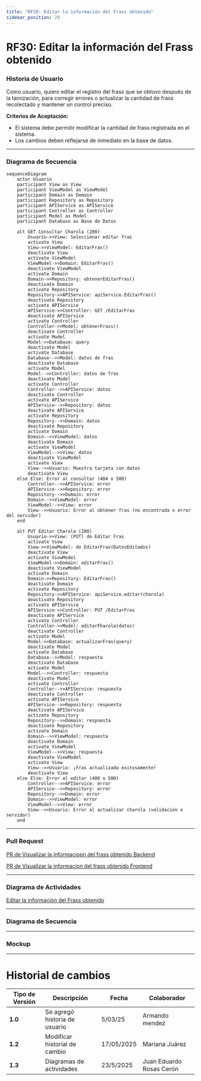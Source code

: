 ```yaml
---
title: "RF30: Editar la información del Frass obtenido"
sidebar_position: 29
---
```


# RF30: Editar la información del Frass obtenido

### Historia de Usuario

Como usuario, quiero editar el registro del frass que se obtuvo después de la tamización, para corregir errores o actualizar la cantidad de frass recolectado y mantener un control preciso.

**Criterios de Aceptación:**

- El sistema debe permitir modificar la cantidad de frass registrada en el sistema.
- Los cambios deben reflejarse de inmediato en la base de datos.

---

### Diagrama de Secuencia

```mermaid
sequenceDiagram
    actor Usuario
    participant View as View
    participant ViewModel as ViewModel
    participant Domain as Domain
    participant Repository as Repository
    participant APIService as APIService
    participant Controller as Controller
    participant Model as Model
    participant Database as Base de Datos

    alt GET Consultar Charola (200)
        Usuario->>View: Seleccionar editar fras
        activate View
        View->>ViewModel: EditarFras()
        deactivate View
        activate ViewModel
        ViewModel->>Domain: EditarFras()
        deactivate ViewModel
        activate Domain
        Domain->>Repository: obtenerEditarFras()
        deactivate Domain
        activate Repository
        Repository->>APIService: apiService.EditarFras()
        deactivate Repository
        activate APIService
        APIService->>Controller: GET /EditarFras
        deactivate APIService
        activate Controller
        Controller->>Model: obtenerFrass()
        deactivate Controller
        activate Model
        Model->>Database: query
        deactivate Model
        activate Database
        Database-->>Model: datos de fras
        deactivate Database
        activate Model
        Model-->>Controller: datos de fras
        deactivate Model
        activate Controller
        Controller-->>APIService: datos
        deactivate Controller
        activate APIService
        APIService-->>Repository: datos
        deactivate APIService
        activate Repository
        Repository-->>Domain: datos
        deactivate Repository
        activate Domain
        Domain-->>ViewModel: datos
        deactivate Domain
        activate ViewModel
        ViewModel-->>View: datos
        deactivate ViewModel
        activate View
        View-->>Usuario: Muestra tarjeta con datos
        deactivate View
    else Else: Error al consultar (404 o 500)
        Controller-->>APIService: error
        APIService-->>Repository: error
        Repository-->>Domain: error
        Domain-->>ViewModel: error
        ViewModel-->>View: error
        View-->>Usuario: Error al obtener fras (no encontrada o error del servidor)
    end

    alt PUT Editar Charola (200)
        Usuario->>View: (PUT) do Editar Fras
        activate View
        View->>ViewModel: do EditarFras(DatosEditados)
        deactivate View
        activate ViewModel
        ViewModel->>Domain: editarFras()
        deactivate ViewModel
        activate Domain
        Domain->>Repository: EditarFras()
        deactivate Domain
        activate Repository
        Repository->>APIService: apiService.editar(charola)
        deactivate Repository
        activate APIService
        APIService->>Controller: PUT /EditarFras
        deactivate APIService
        activate Controller
        Controller->>Model: editarFharola(datos)
        deactivate Controller
        activate Model
        Model->>Database: actualizarFras(query)
        deactivate Model
        activate Database
        Database-->>Model: respuesta
        deactivate Database
        activate Model
        Model-->>Controller: respuesta
        deactivate Model
        activate Controller
        Controller-->>APIService: respuesta
        deactivate Controller
        activate APIService
        APIService-->>Repository: respuesta
        deactivate APIService
        activate Repository
        Repository-->>Domain: respuesta
        deactivate Repository
        activate Domain
        Domain-->>ViewModel: respuesta
        deactivate Domain
        activate ViewModel
        ViewModel-->>View: respuesta
        deactivate ViewModel
        activate View
        View-->>Usuario: ¡Fras actualizada exitosamente!
        deactivate View
    else Else: Error al editar (400 o 500)
        Controller-->>APIService: error
        APIService-->>Repository: error
        Repository-->>Domain: error
        Domain-->>ViewModel: error
        ViewModel-->>View: error
        View-->>Usuario: Error al actualizar charola (validación o servidor)
    end

```

---

### Pull Request

<a href="https://github.com/CodeAnd-Co/TECH-NEBRIOS-BACKEND/pull/57" target="_blank" rel="noopener noreferrer"> PR de Visualizar la informaciopn del frass obtenido Backend</a>

<a href="https://github.com/CodeAnd-Co/TECH-NEBRIOS-FLUTTER/pull/94" target="_blank" rel="noopener noreferrer"> PR de Visualizar la informacion del frass obtenido Frontend</a>

---

### Diagrama de Actividades

<a href="https://drive.google.com/file/d/1wXjZdrIQDi6V7yPiISQ4ynHQe9EMbDED/view?usp=sharing" target="_blank" rel="noopener noreferrer">Editar la información del Frass obtenido</a>

---

### Diagrama de Secuencia

---

### Mockup

---

# Historial de cambios

| **Tipo de Versión** | **Descripción**               | **Fecha**  | **Colaborador**          |
| ------------------- | ----------------------------- | ---------- | ------------------------ |
| **1.0**             | Se agregó historia de usuario | 5/03/25    | Armando mendez           |
| **1.2**             | Modificar historial de cambio | 17/05/2025 | Mariana Juárez           |
| **1.3**             | Diagramas de actividades      | 23/5/2025  | Juan Eduardo Rosas Cerón |
